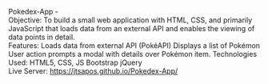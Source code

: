 Pokedex-App -
<br/>Objective:
To build a small web application with HTML, CSS, and primarily JavaScript that loads data from an external API and enables the viewing of data points in detail.
<br/>Features:
Loads data from external API (PokéAPI)
Displays a list of Pokémon
User action prompts a modal with details over Pokémon item.
Technologies Used:
HTML5, CSS, JS
Bootstrap
jQuery
<br/>Live Server:
https://jtsapos.github.io/Pokedex-App/
